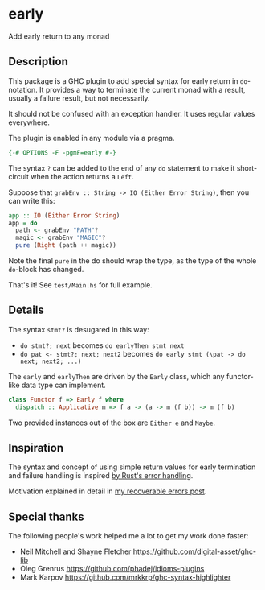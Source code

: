# early

Add early return to any monad

## Description

This package is a GHC plugin to add special syntax for early return in
`do`-notation. It provides a way to terminate the current monad with a
result, usually a failure result, but not necessarily.

It should not be confused with an exception handler. It uses regular
values everywhere.

The plugin is enabled in any module via a pragma.

``` haskell
{-# OPTIONS -F -pgmF=early #-}
```

The syntax `?` can be added to the end of any `do` statement to make
it short-circuit when the action returns a `Left`.

Suppose that `grabEnv :: String -> IO (Either Error String)`, then you
can write this:

```haskell
app :: IO (Either Error String)
app = do
  path <- grabEnv "PATH"?
  magic <- grabEnv "MAGIC"?
  pure (Right (path ++ magic))
```

Note the final `pure` in the do should wrap the type, as the type of
the whole `do`-block has changed.

That's it! See `test/Main.hs` for full example.

## Details

The syntax `stmt?` is desugared in this way:

* `do stmt?; next` becomes `do earlyThen stmt next`
* `do pat <- stmt?; next; next2` becomes `do early stmt (\pat -> do next; next2; ...)`

The `early` and `earlyThen` are driven by the `Early` class, which any
functor-like data type can implement.

``` haskell
class Functor f => Early f where
  dispatch :: Applicative m => f a -> (a -> m (f b)) -> m (f b)
```

Two provided instances out of the box are `Either e` and `Maybe`.

## Inspiration

The syntax and concept of using simple return values for early
termination and failure handling is inspired
[by Rust's error handling](https://doc.rust-lang.org/rust-by-example/error/result/enter_question_mark.html).

Motivation explained in detail in
[my recoverable errors post](https://chrisdone.com/posts/try-do/).

## Special thanks

The following people's work helped me a lot to get my work done faster:

* Neil Mitchell and Shayne Fletcher https://github.com/digital-asset/ghc-lib
* Oleg Grenrus https://github.com/phadej/idioms-plugins
* Mark Karpov https://github.com/mrkkrp/ghc-syntax-highlighter
